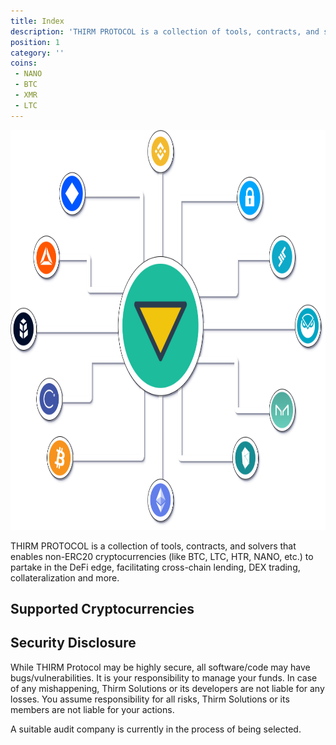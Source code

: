 ```yaml
---
title: Index
description: 'THIRM PROTOCOL is a collection of tools, contracts, and solvers that enables non-ERC20 cryptocurrencies (like BTC, LTC, HTR, NANO, etc.) to partake in the DeFi edge, facilitating cross-chain lending, DEX trading, collateralization and more.'
position: 1
category: ''
coins:
 - NANO
 - BTC
 - XMR
 - LTC
---
```


<img src="/xthirm.png"  width="1280" height="640" alt=""/>

THIRM PROTOCOL is a collection of tools, contracts, and solvers that enables non-ERC20 cryptocurrencies (like BTC, LTC, HTR, NANO, etc.) to partake in the DeFi edge, facilitating cross-chain lending, DEX trading, collateralization and more.

## Supported Cryptocurrencies

<list :items="coins"></list>

## Security Disclosure

While THIRM Protocol may be highly secure, all software/code may have bugs/vulnerabilities. It is your responsibility to manage your funds. In case of any mishappening, Thirm Solutions or its developers are not liable for any losses. You assume responsibility for all risks, Thirm Solutions or its members are not liable for your actions.

<alert>A suitable audit company is currently in the process of being selected.
</alert>
